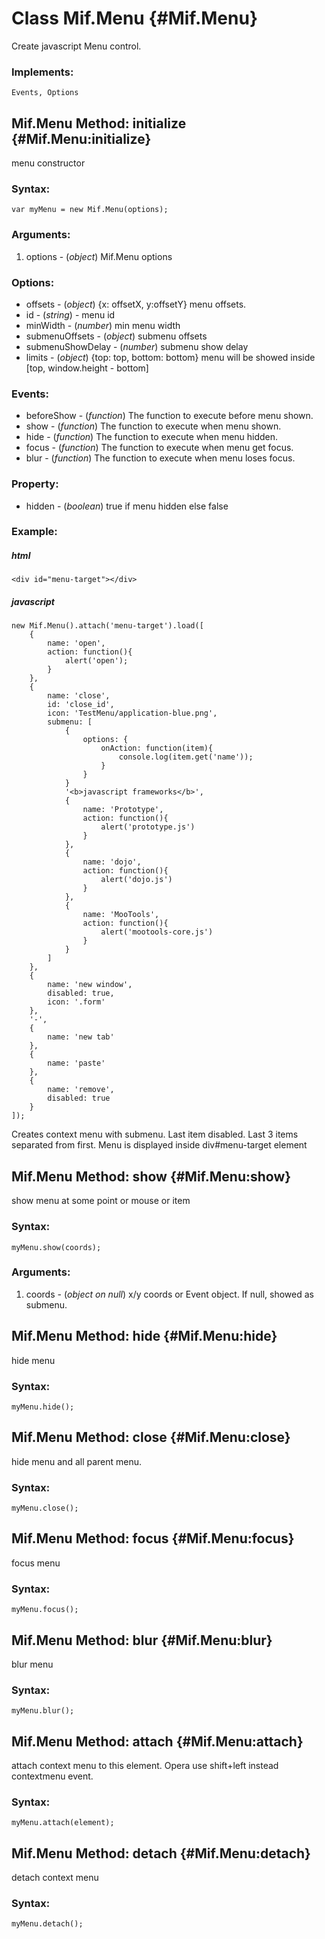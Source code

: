 Class Mif.Menu {#Mif.Menu}
==========================
Create javascript Menu control.

### Implements:
	Events, Options

Mif.Menu Method: initialize {#Mif.Menu:initialize}
----------------------------------------------------
menu constructor
	
### Syntax:

	var myMenu = new Mif.Menu(options);

### Arguments:

1. options  - (*object*) Mif.Menu options

### Options:

* offsets          - (*object*) {x: offsetX, y:offsetY} menu offsets.
* id               - (*string*) - menu id
* minWidth         - (*number*) min menu width
* submenuOffsets   - (*object*) submenu offsets
* submenuShowDelay - (*number*) submenu show delay
* limits           - (*object*) {top: top, bottom: bottom} menu will be showed inside [top, window.height - bottom]


### Events:

* beforeShow - (*function*) The function to execute before menu shown.
* show       - (*function*) The function to execute when menu shown.
* hide       - (*function*) The function to execute when menu hidden.
* focus      - (*function*) The function to execute when menu get focus.
* blur       - (*function*) The function to execute when menu loses focus.

### Property:
* hidden - (*boolean*) true if menu hidden else false

### Example:

##### html

	<div id="menu-target"></div>

##### javascript

	new Mif.Menu().attach('menu-target').load([
		{
			name: 'open',
			action: function(){
				alert('open');
			}
		},
		{
			name: 'close',
			id: 'close_id',
			icon: 'TestMenu/application-blue.png',
			submenu: [
				{
					options: {
						onAction: function(item){
							console.log(item.get('name'));
						}
					}
				}
				'<b>javascript frameworks</b>',
				{
					name: 'Prototype',
					action: function(){
						alert('prototype.js')
					}
				},
				{
					name: 'dojo',
					action: function(){
						alert('dojo.js')
					}
				},
				{
					name: 'MooTools',
					action: function(){
						alert('mootools-core.js')
					}
				}
			]
		},
		{
			name: 'new window',
			disabled: true,
			icon: '.form'
		},
		'-',
		{
			name: 'new tab'
		},
		{
			name: 'paste'
		},
		{
			name: 'remove',
			disabled: true
		}
	]);
	
Creates context menu with submenu. Last item disabled. Last 3 items separated from first. Menu is displayed inside div#menu-target element


Mif.Menu Method: show {#Mif.Menu:show}
--------------------------------------
show menu at some point or mouse or item
	
### Syntax:

	myMenu.show(coords);

### Arguments:

1. coords  - (*object on null*) x/y coords or Event object. If null, showed as submenu.


Mif.Menu Method: hide {#Mif.Menu:hide}
--------------------------------------
hide menu
	
### Syntax:

	myMenu.hide();

	
Mif.Menu Method: close {#Mif.Menu:close}
--------------------------------------
hide menu and all parent menu.

### Syntax:

	myMenu.close();
	
	
Mif.Menu Method: focus {#Mif.Menu:focus}
--------------------------------------
focus menu

### Syntax:

	myMenu.focus();


Mif.Menu Method: blur {#Mif.Menu:blur}
--------------------------------------
blur menu

### Syntax:

	myMenu.blur();
		

Mif.Menu Method: attach {#Mif.Menu:attach}
----------------------------------------------
attach context menu to this element. Opera use shift+left instead contextmenu event.
	
### Syntax:

	myMenu.attach(element);
	
	
Mif.Menu Method: detach {#Mif.Menu:detach}
----------------------------------------------
detach context menu

### Syntax:

	myMenu.detach();


